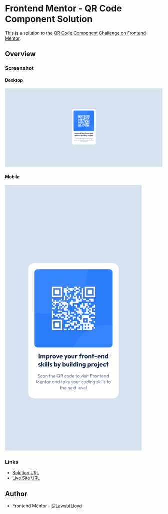 
# Frontend Mentor - QR Code Component Solution

This is a solution to the [QR Code Component Challenge on Frontend Mentor](https://www.frontendmentor.io/challenges/qr-code-component-iux_sIO_H). 

## Overview

### Screenshot

#### Desktop

![](./preview/desktop.png)

#### Mobile

![](./preview/mobile.png)

### Links

- [Solution URL](https://www.frontendmentor.io/solutions/qr-code-component-w-flexbox-eqf5p0HiH-)
- [Live Site URL](https://lawsoflloyd.github.io/qr-code-component/)

## Author

- Frontend Mentor - [@LawsofLloyd](https://www.frontendmentor.io/profile/LawsofLloyd)

